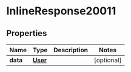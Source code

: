 # InlineResponse20011

## Properties
Name | Type | Description | Notes
------------ | ------------- | ------------- | -------------
**data** | [**User**](User.md) |  |  [optional]
